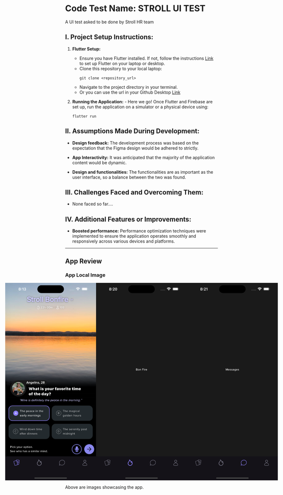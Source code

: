 # Code Test Name: STROLL UI TEST
A UI test asked to be done by Stroll HR team

## I. Project Setup Instructions:

1. **Flutter Setup:**
    - Ensure you have Flutter installed. If not, follow the instructions [Link](https://flutter.dev/docs/get-started/install) to set up Flutter on your laptop or desktop.
    - Clone this repository to your local laptop:
      ```
      git clone <repository_url>
      ```
    - Navigate to the project directory in your terminal.
    - Or you can use the url in your Github Desktop [Link](https://github.com/joemdjossou/stroll_ui_test.git)
  
  2. **Running the Application:**
    - Here we go! Once Flutter and Firebase are set up, run the application on a simulator or a physical device using:
      ```
      flutter run
      ```

## II. Assumptions Made During Development:

- **Design feedback:** The development process was based on the expectation that the Figma design would be adhered to strictly.

- **App Interactivity:** It was anticipated that the majority of the application content would be dynamic.

- **Design and functionalities:** The functionalities are as important as the user interface, so a balance between the two was found.

## III. Challenges Faced and Overcoming Them:

- None faced so far....

## IV. Additional Features or Improvements:

- **Boosted performance:** Performance optimization techniques were implemented to ensure the application operates smoothly and responsively across various devices and platforms.

---

## App Review

### App Local Image

<div style="display: flex; justify-content: center;">
    <img src="assets/screenshots/screenshot0.png" alt="App Home Page" width="300"/>
    <img src="assets/screenshots/screenshot1.png" alt="App Bonfire" width="300"/>
    <img src="assets/screenshots/screenshot3.png" alt="App Messages" width="300"/>
</div>


Above are images showcasing the app.
